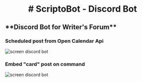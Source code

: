 <h1 align="center"> # ScriptoBot - Discord Bot </h1>

<h2 align="left"> **Discord Bot for Writer's Forum** </h2>


<h3 align="left"> Scheduled post from Open Calendar Api</h3>
<img align="center" src="https://i.postimg.cc/ZKzLXmR7/Capture-d-cran-81.png" alt="screen discord bot" />


<h3 align="left"> Embed "card" post on command  </h3>
<img align="left" src="https://i.postimg.cc/CxFsL4bb/Capture-d-cran-82.png" alt="screen discord bot" />


